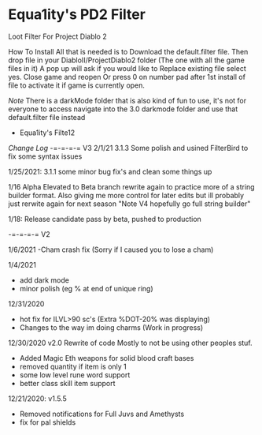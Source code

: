 # Equa1ity's PD2 Filter
Loot Filter For Project Diablo 2

How To Install
All that is needed is to Download the default.filter file. Then drop file in your DiabloII/ProjectDiablo2 folder (The one with all the game files in it) A pop up will ask if you would like to Replace existing file select yes.  Close game and reopen Or press 0 on number pad after 1st install of file to activate it if game is currently open.

_Note_ There is a darkMode folder that is also kind of fun to use,  it's not for everyone to access navigate into the 3.0 darkmode folder and use that default.filter file instead
* Equa1ity's Filte12

_*Change Log*_
-=-=-=-= V3
2/1/21 3.1.3 Some polish and usined FilterBird to fix some syntax issues

1/25/2021: 3.1.1 some minor bug fix's and clean some things up

1/16 Alpha Elevated to Beta branch rewrite again to practice more of a string builder format. Also giving me more control for later edits  but ill probably just rerwite again for next season "Note V4 hopefully go full string builder"

1/18: Release candidate pass by beta, pushed to production


-=-=-=-= V2

1/6/2021
-Cham crash fix (Sorry if I caused you to lose a cham)

1/4/2021
- add dark mode
- minor polish (eg % at end of unique ring)

12/31/2020
- hot fix for ILVL>90 sc's (Extra %DOT-20% was displaying)
- Changes to the way im doing charms (Work in progress)

12/30/2020 v2.0
Rewrite of code Mostly to not be using other peoples stuf.

- Added Magic Eth weapons for solid blood craft bases
- removed quantity if item  is only 1
- some low level rune word support
- better class skill item support

12/21/2020: v1.5.5
- Removed notifications for Full Juvs and Amethysts
- fix for pal shields
